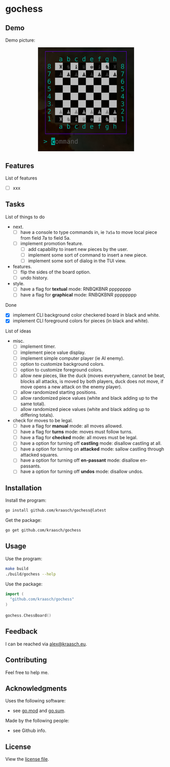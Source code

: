 
# gochess

## Demo

Demo picture:

<p align="center">
  <img src="./resources/example.png" width="300"/>
</p>

## Features

List of features

  - [ ] xxx

## Tasks

List of things to do

  - next.
    - [ ] have a console to type commands in, ie `7a5a` to move local piece from field 7a to field 5a.
    - [ ] implement promotion feature.
      - [ ] add capability to insert new pieces by the user.
      - [ ] implement some sort of command to insert a new piece.
      - [ ] implement some sort of dialog in the TUI view.
  - features.
    - [ ] flip the sides of the board option.
    - [ ] undo history.
  - style.
    - [ ] have a flag for **textual** mode: RNBQKBNR pppppppp
    - [ ] have a flag for **graphical** mode: RNBQKBNR pppppppp

Done

  - [X] implement CLI background color checkered board in black and white.
  - [X] implement CLI foreground colors for pieces (in black and white).

List of ideas

  - misc.
    - [ ] implement timer.
    - [ ] implement piece value display.
    - [ ] implement simple computer player (ie AI enemy).
    - [ ] option to customize background colors.
    - [ ] option to customize foreground colors.
    - [ ] allow new pieces, like the duck (moves everywhere, cannot be beat, blocks all attacks, is moved by both players, duck does not move, if move opens a new attack on the enemy player).
    - [ ] allow randomized starting positions.
    - [ ] allow randomized piece values (white and black adding up to the same total).
    - [ ] allow randomized piece values (white and black adding up to differing totals).
  - check for moves to be legal.
    - [ ] have a flag for **manual** mode: all moves allowed.
    - [ ] have a flag for **turns** mode: moves must follow turns.
    - [ ] have a flag for **checked** mode: all moves must be legal.
    - [ ] have a option for turning off **castling** mode: disallow castling at all.
    - [ ] have a option for turning on **attacked** mode: sallow castling through attacked squares.
    - [ ] have a option for turning off **en-passant** mode: disallow en-passants.
    - [ ] have a option for turning off **undos** mode: disallow undos.

## Installation

Install the program:

```bash
go install github.com/kraasch/gochess@latest
```

Get the package:

```bash
go get github.com/kraasch/gochess
```

## Usage

Use the program:

```bash
make build
./build/gochess --help
```

Use the package:

```go
import (
  "github.com/kraasch/gochess"
)

gochess.ChessBoard()
```

## Feedback

I can be reached via [alex@kraasch.eu](mailto:alex@kraasch.eu).

## Contributing

Feel free to help me.

## Acknowledgments

Uses the following software:

  - see [go.mod](./go.mod) and [go.sum](./go.sum).

Made by the following people:

  - see Github info.

## License

View the [license file](./LICENSE).

